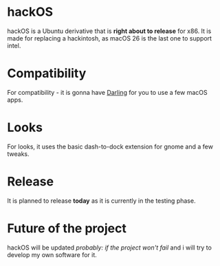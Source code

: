 # hackOS
hackOS is a Ubuntu derivative that is **right about to release** for x86.
It is made for replacing a hackintosh, as macOS 26 is the last one to support intel.

# Compatibility
For compatibility - it is gonna have [Darling](https://www.darlinghq.org/) for you to use a few macOS apps.

# Looks
For looks, it uses the basic dash-to-dock extension for gnome and a few tweaks.

# Release
It is planned to release **today** as it is currently in the testing phase.

# Future of the project
hackOS will be updated *probably: if the project won't fail* and i will try to develop my own software for it.
